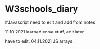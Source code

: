 # W3schools_diary

#Javascript
need to edit and add from notes


11.10.2021 learned some stuff, edit later
  

have to edit.
04.11.2021 JS arrays.
